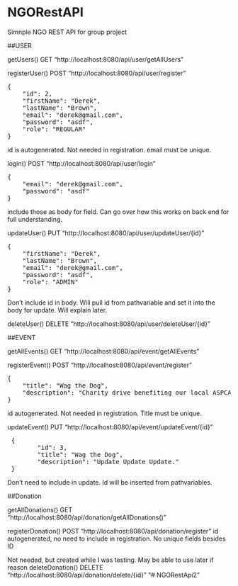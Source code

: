 # NGORestAPI
Simnple NGO REST API for group project

##USER

getUsers() GET
“http://localhost:8080/api/user/getAllUsers”

registerUser() POST
“http://localhost:8080/api/user/register”
<pre>
{
    "id": 2,
    "firstName": "Derek",
    "lastName": "Brown",
    "email": "derek@gmail.com",
    "password": "asdf",
    "role": "REGULAR"
}
</pre>
id is autogenerated. Not needed in registration. email must be unique.

login() POST
“http://localhost:8080/api/user/login”
<pre>
{
    "email": "derek@gmail.com",
    "password": "asdf"
}
</pre>
include those as body for field. Can go over how this works on back end for full understanding.

updateUser() PUT
“http://localhost:8080/api/user/updateUser/{id}”
<pre>
{
    "firstName": "Derek",
    "lastName": "Brown",
    "email": "derek@gmail.com",
    "password": "asdf",
    "role": "ADMIN"
}
</pre>
Don’t include id in body. Will pull id from pathvariable and set it into the body for update. Will explain later.

deleteUser() DELETE
“http://localhost:8080/api/user/deleteUser/{id}”

##EVENT

getAllEvents() GET
“http://localhost:8080/api/event/getAllEvents”
 
registerEvent() POST
“http://localhost:8080/api/event/register”
<pre>
{
    "title": "Wag the Dog",
    "description": "Charity drive benefiting our local ASPCA organization. All donations will help in mainintaining shelters and providing comprehensive care to animals in need."
}
</pre>
id autogenerated. Not needed in registration. Title must be unique. 

updateEvent() PUT
“http://localhost:8080/api/event/updateEvent/{id}”
<pre>
 {
        "id": 3,
        "title": "Wag the Dog",
        "description": "Update Update Update."
 }
</pre>
Don’t need to include in update. Id will be inserted from pathvariables.

##Donation

getAllDonations() GET
“http://localhost:8080/api/donation/getAllDonations()”

registerDonation() POST
“http://localhost:8080/api/donation/register”
id autogenerated, no need to include in registration. No unique fields besides ID

Not needed, but created while I was testing. May be able to use later if reason
deleteDonation() DELETE
“http://localhost:8080/api/donation/delete/{id}”
"# NGORestApi2" 
